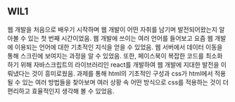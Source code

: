 ## WIL1

웹 개발을 처음으로 배우기 시작하며 웹 개발이 어떤 자취를 남기며 발전되어왔는지 알아볼 수 있는 첫 번째 시간이었음. 웹 개발에 쓰이는 여러 언어를 들어보고 요즘 웹 개발에 이용되는 언어에 대한 기초적인 지식을 얻을 수 있었음. 웹 서버에서 데이터 이동을 통해 스크린에 보여지는 과정을 알 수 있었음. 또한, 페이스북이 복잡한 코드를 최소화 하기 위해 자바스크립트의 라이브러리인 react를 개발하여 웹 개발에 지대한 발전을 이뤄냈다는 것이 흥미로웠음. 과제를 통해 html의 기초적인 구성과 css가 html에서 적용될 수 있는 여러 방법들을 찾아보며 여러 상황 속 어떤 방식으로 css를 적용하는 것이 더 편리하고 효율적인지 생각해 볼 수 있었음.